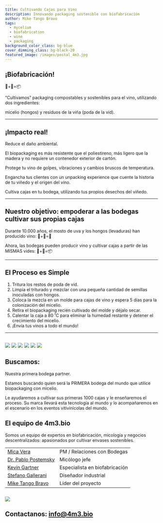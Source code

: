 ```yaml
---
title: Cultivando Cajas para Vino
description: Innovando packaging sostenible con biofabricación
author: Mike Tango Bravo
tags:
  - mycelium
  - biofabrication
  - wine
  - packaging
background_color_class: bg-blue
cover_dimming_class: bg-black-20
featured_image: /images/postal_4m3.jpg
---
```


##  ¡Biofabricación! 
🍄+🍇=📦

“Cultivamos” packaging compostables y sostenibles para el vino, utilizando dos ingredientes:

micelio (hongos) y
residuos de la viña (poda de la vid).

---

## ¡Impacto real!

Reduce el daño ambiental.

El biopackaging es más resistente que el poliestireno, más ligero que la madera y no requiere un contenedor exterior de cartón.

Protege tu vino de golpes, vibraciones y cambios bruscos de temperatura.

Engancha tus clientes con un unpacking experience que cuente la historia de tu viñedo y el origen del vino.

Cultiva cajas en tu bodega, utilizando tus propios desechos del viñedo.

---

## Nuestro objetivo: empoderar a las bodegas cultivar sus propias cajas

Durante 10.000 años, el mosto de uva y los hongos (levaduras) han producido vino: 🍄+🍇=🍷

Ahora, las bodegas pueden producir vino y cultivar cajas a partir de las MISMAS vides: 🍄+🍇=📦

---

## El Proceso es Simple

1. Tritura los restos de poda de vid.
2. Limpia el triturado y mezclar con una pequeña cantidad de semillas inoculadas con hongos.
3. Coloca la mezcla en un molde para cajas de vino y espera 5 días para la colonización del micelio.
4. Retira el biopackaging recién cultivado del molde y déjalo secar.
5. Calentar la caja a 80 ˚C para eliminar la humedad restante y detener el crecimiento del micelio.
6. ¡Envía tus vinos a todo el mundo!

---
![](/images/bluesky.jpg)
![](/images/2box_lid.jpg)
![](/images/sixbottle.jpg)
![](/images/empty_shadow.jpg)
![](/images/oblique_box.jpg)
![](/images/thinker.jpg)
---
## Buscamos:

Nuestra primera bodega partner.

Estamos buscando quien será la PRIMERA bodega del mundo que utilice biopackaging con micelio.

Le ayudaremos a cultivar sus primeras 1000 cajas y le enseñaremos el proceso. Su marca llevará esta tecnología al mundo y lo acompañaremos en el escenario en los eventos vitivinícolas del mundo.
## El equipo de 4m3.bio

Somos un equipo de expertos en biofabricación, micología y negocios descentralizados: apasionados por cultivar envases sostenibles.


|                                                                                |                                |
| ------------------------------------------------------------------------------ | ------------------------------ |
| [Mica Vera](https://www.linkedin.com/in/mica-vera-fernández-0b136a1/)          | PM / Relaciones con Bodegas    |
| [Dr. Pablo Postemsky](https://www.linkedin.com/in/pablo-d-postemsky-70009896/) | Micólogo jefe                  |
| [Kevin Gartner](https://youtu.be/dQw4w9WgXcQ?si=-2hPaneFe2LBzwxd)              | Especialista en biofabricación |
| [Stefano Gallerani ](https://www.linkedin.com/in/stefano-gallerani-8836001a0/) | Diseñador industrial           |
| [Mike Tango Bravo](https://www.linkedin.com/in/barrowmike/)                    | Líder del proyecto             |
![](/images/two_squares.jpg)
---

## Contactanos: info@4m3.bio
